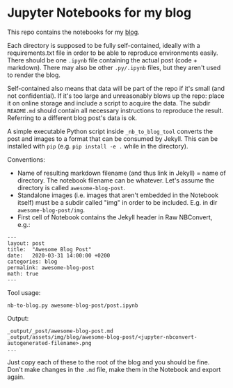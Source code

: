 # Jupyter Notebooks for my blog

This repo contains the notebooks for my [blog](https://jvlanalytics.nl/blog). 

Each directory is supposed to be fully self-contained, ideally with a requirements.txt file in order to be able to reproduce environments easily. There should be one `.ipynb` file containing the actual post (code + markdown). There may also be other `.py/.ipynb` files, but they aren't used to render the blog.

Self-contained also means that data will be part of the repo if it's small (and not confidential). If it's too large and unreasonably blows up the repo: place it on online storage and include a script to acquire the data. The subdir `README.md` should contain all necessary instructions to reproduce the result. Referring to a different blog post's data is ok.

A simple executable Python script inside `_nb_to_blog_tool` converts the post and images to a format that can be consumed by Jekyll. This can be installed with `pip` (e.g. `pip install -e .` while in the directory).

Conventions:
- Name of resulting markdown filename (and thus link in Jekyll) = name of directory. The notebook filename can be whatever. Let's assume the directory is called `awesome-blog-post`. 
- Standalone images (i.e. images that aren't embedded in the Notebook itself) must be a subdir called "img" in order to be included. E.g. in dir `awesome-blog-post/img`.
- First cell of Notebook contains the Jekyll header in Raw NBConvert, e.g.:

```
---
layout: post
title:  "Awesome Blog Post"
date:   2020-03-31 14:00:00 +0200
categories: blog
permalink: awesome-blog-post
math: true
---
```

Tool usage:
	
	nb-to-blog.py awesome-blog-post/post.ipynb

Output:

	_output/_post/awesome-blog-post.md
	_output/assets/img/blog/awesome-blog-post/<jupyter-nbconvert-autogenerated-filename>.png
	... 

Just copy each of these to the root of the blog and you should be fine. Don't make changes in the `.md` file, make them in the Notebook and export again.

